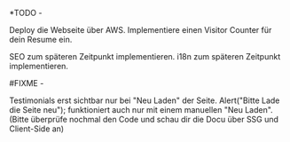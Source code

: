*TODO - 
<!-- Ändere bitte akansel-cengiz.yaml unter src> content> authors> in eine JSON Datei um.  -->
Deploy die Webseite über AWS.
Implementiere einen Visitor Counter für dein Resume ein.
<!-- Implementiere eine Resume Seite mit deinem Lebenslauf ein. -->
<!-- Implementiere eine multiple Sprachen Leiste neben dem toggleSwitch ein. -->
<!-- AWS Badges in About einpflegen. -->

SEO  zum späteren Zeitpunkt implementieren. 
i18n zum späteren Zeitpunkt implementieren.




#FIXME - 
<!-- Das themeIcon zum switchen von Hell auf Dunkel funktioniert immer erst wenn die Seite refreshed worden ist.
Bitte fixen. -->
<!-- Die Navbar muss optimiert werden.Button,Dropdown und toggleSwitch sind 
viel zu sehr bei den Breakpoints beieinander. -->

Testimonials erst sichtbar nur bei "Neu Laden" der Seite.
Alert("Bitte Lade die Seite neu"); funktioniert auch nur mit einem manuellen "Neu Laden".
(Bitte überprüfe nochmal den Code und schau dir die Docu über SSG und Client-Side an)

